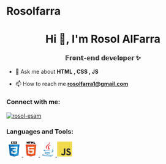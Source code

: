﻿# Rosolfarra
<h1 align="center">Hi 👋, I'm Rosol AlFarra</h1>
<h3 align="center">𝔽𝕣𝕠𝕟𝕥-𝕖𝕟𝕕 𝕕𝕖𝕧𝕖𝕝𝕠𝕡𝕖𝕣 ✨</h3>
<img src="https://github.com/Rosolfarra/Rosolfarra/assets/143334541/de521b85-c3ad-4455-99f1-72b27e53a13b" align="right" width="350px" alt="">

- 💬 Ask me about **HTML , CSS , JS**

- 📫 How to reach me **rosolfarra1@gmail.com**

<h3 align="left">Connect with me:</h3>
<p align="left">
<a href="https://instagram.com/rosol-esam" target="blank"><img align="center" src="https://raw.githubusercontent.com/rahuldkjain/github-profile-readme-generator/master/src/images/icons/Social/instagram.svg" alt="rosol-esam" height="30" width="40" /></a>
</p>

<h3 align="left">Languages and Tools:</h3>
<p align="left"> <a href="https://www.w3schools.com/css/" target="_blank" rel="noreferrer"> <img src="https://raw.githubusercontent.com/devicons/devicon/master/icons/css3/css3-original-wordmark.svg" alt="css3" width="40" height="40"/> </a> <a href="https://www.w3.org/html/" target="_blank" rel="noreferrer"> <img src="https://raw.githubusercontent.com/devicons/devicon/master/icons/html5/html5-original-wordmark.svg" alt="html5" width="40" height="40"/> </a> <a href="https://www.java.com" target="_blank" rel="noreferrer"> <img src="https://raw.githubusercontent.com/devicons/devicon/master/icons/java/java-original.svg" alt="java" width="40" height="40"/> </a> <a href="https://developer.mozilla.org/en-US/docs/Web/JavaScript" target="_blank" rel="noreferrer"> <img src="https://raw.githubusercontent.com/devicons/devicon/master/icons/javascript/javascript-original.svg" alt="javascript" width="40" height="40"/> </a> </p>


